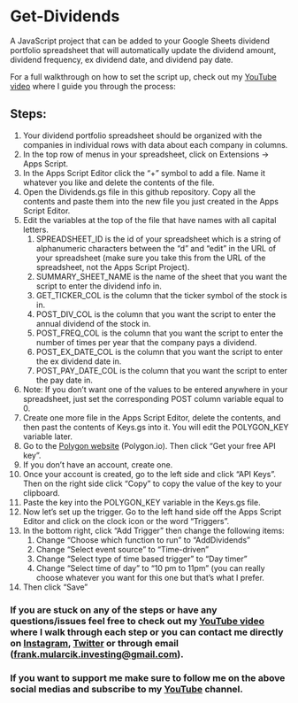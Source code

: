# Get-Dividends

A JavaScript project that can be added to your Google Sheets dividend portfolio spreadsheet that will automatically update the dividend amount, dividend frequency, ex dividend date, and dividend pay date.

For a full walkthrough on how to set the script up, check out my [YouTube video]() where I guide you through the process: 

## Steps:

1. Your dividend portfolio spreadsheet should be organized with the companies in individual rows with data about each company in columns.
2. In the top row of menus in your spreadsheet, click on Extensions → Apps Script.
3. In the Apps Script Editor click the “+” symbol to add a file.  Name it whatever you like and delete the contents of the file.
4. Open the Dividends.gs file in this github repository.  Copy all the contents and paste them into the new file you just created in the Apps Script Editor.
5. Edit the variables at the top of the file that have names with all capital letters. 
    1. SPREADSHEET_ID is the id of your spreadsheet which is a string of alphanumeric characters between the “d” and “edit” in the URL of your spreadsheet (make sure you take this from the URL of the spreadsheet, not the Apps Script Project).
    2. SUMMARY_SHEET_NAME is the name of the sheet that you want the script to enter the dividend info in.
    3. GET_TICKER_COL is the column that the ticker symbol of the stock is in.
    4. POST_DIV_COL is the column that you want the script to enter the annual dividend of the stock in.
    5. POST_FREQ_COL is the column that you want the script to enter the number of times per year that the company pays a dividend.
    6. POST_EX_DATE_COL is the column that you want the script to enter the ex dividend date in.
    7. POST_PAY_DATE_COL is the column that you want the script to enter the pay date in.
6. Note: If you don’t want one of the values to be entered anywhere in your spreadsheet, just set the corresponding POST column variable equal to 0.
7. Create one more file in the Apps Script Editor, delete the contents, and then past the contents of Keys.gs into it.  You will edit the POLYGON_KEY variable later.
8. Go to the [Polygon website](https://polygon.io/) (Polygon.io).  Then click “Get your free API key”.
9. If you don’t have an account, create one.
10. Once your account is created, go to the left side and click “API Keys”.  Then on the right side click “Copy” to copy the value of the key to your clipboard.
11. Paste the key into the POLYGON_KEY variable in the Keys.gs file.
12. Now let’s set up the trigger.  Go to the left hand side off the Apps Script Editor and click on the clock icon or the word “Triggers”.
13. In the bottom right, click “Add Trigger” then change the following items:
    1. Change “Choose which function to run” to “AddDividends”
    2. Change “Select event source” to “Time-driven”
    3. Change “Select type of time based trigger” to “Day timer”
    4. Change “Select time of day” to “10 pm to 11pm” (you can really choose whatever you want for this one but that’s what I prefer.
14. Then click “Save”


### If you are stuck on any of the steps or have any questions/issues feel free to check out my [YouTube video]() where I walk through each step or you can contact me directly on [Instagram](https://www.instagram.com/frankmularcik/), [Twitter](https://twitter.com/FrankMularcik) or through email (frank.mularcik.investing@gmail.com).

### If you want to support me make sure to follow me on the above social medias and subscribe to my [YouTube](https://www.youtube.com/c/FrankMularcik) channel.

